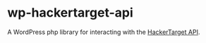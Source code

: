 # wp-hackertarget-api
A WordPress php library for interacting with the [HackerTarget API](https://hackertarget.com/).

